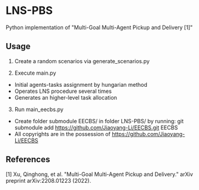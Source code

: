 # LNS-PBS
Python implementation of "Multi-Goal Multi-Agent Pickup and Delivery [1]"

## Usage
1. Create a random scenarios via generate_scenarios.py

2. Execute main.py
* Initial agents-tasks assignment by hungarian method
* Operates LNS procedure several times
* Generates an higher-level task allocation

3. Run main_eecbs.py
* Create folder submodule EECBS/ in folder LNS-PBS/ by running: git submodule add https://github.com/Jiaoyang-Li/EECBS.git EECBS
* All copyrights are in the possession of https://github.com/Jiaoyang-Li/EECBS

## References
[1] Xu, Qinghong, et al. "Multi-Goal Multi-Agent Pickup and Delivery." arXiv preprint arXiv:2208.01223 (2022).
